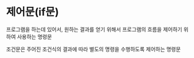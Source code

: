 # 제어문(if문)

프로그램을 하는데 있어서, 원하는 결과를 얻기 위해서 프로그램의 흐름을 제어하기 위하여 사용하는 명령문

조건문은 주어진 조건식의 결과에 따라 별도의 명령을 수행하도록 제어하는 명령문

